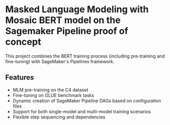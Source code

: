 # Masked Language Modeling with Mosaic BERT model on the Sagemaker Pipeline proof of concept
This project combines the BERT training process (including pre-training and fine-tuning) with SageMaker's Pipelines framework. 

## Features

- MLM pre-training on the C4 dataset
- Fine-tuning on GLUE benchmark tasks
- Dynamic creation of SageMaker Pipeline DAGs based on configuration files
- Support for both single-model and multi-model training scenarios
- Flexible step sequencing and dependencies
